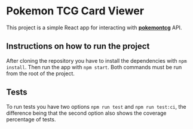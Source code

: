 # Pokemon TCG Card Viewer

This project is a simple React app for interacting with **[pokemontcg](https://dev.pokemontcg.io/)** API.

## Instructions on how to run the project

After cloning the repository you have to install the dependencies with
`npm install`. Then run the app with `npm start`. Both commands must be run from the root of the project.

## Tests

To run tests you have two options `npm run test` and `npm run test:ci`, the difference being that the second option also shows the coverage percentage of tests.
